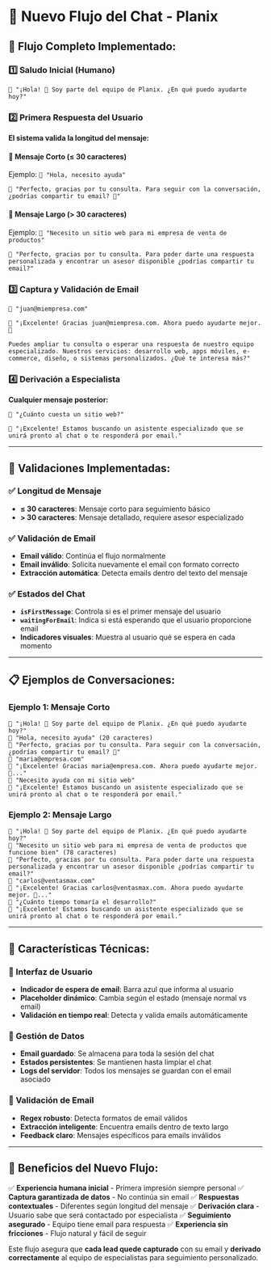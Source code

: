 # 🤖 Nuevo Flujo del Chat - Planix

## **🔄 Flujo Completo Implementado:**

### **1️⃣ Saludo Inicial (Humano)**
```
🤖 "¡Hola! 👋 Soy parte del equipo de Planix. ¿En qué puedo ayudarte hoy?"
```

### **2️⃣ Primera Respuesta del Usuario**
**El sistema valida la longitud del mensaje:**

#### **📏 Mensaje Corto (≤ 30 caracteres)**
Ejemplo: `👤 "Hola, necesito ayuda"`
```
🤖 "Perfecto, gracias por tu consulta. Para seguir con la conversación, ¿podrías compartir tu email? 📧"
```

#### **📏 Mensaje Largo (> 30 caracteres)**
Ejemplo: `👤 "Necesito un sitio web para mi empresa de venta de productos"`
```
🤖 "Perfecto, gracias por tu consulta. Para poder darte una respuesta personalizada y encontrar un asesor disponible ¿podrías compartir tu email?"
```

### **3️⃣ Captura y Validación de Email**
```
👤 "juan@miempresa.com"

🤖 "¡Excelente! Gracias juan@miempresa.com. Ahora puedo ayudarte mejor. 🚀

Puedes ampliar tu consulta o esperar una respuesta de nuestro equipo especializado. Nuestros servicios: desarrollo web, apps móviles, e-commerce, diseño, o sistemas personalizados. ¿Qué te interesa más?"
```

### **4️⃣ Derivación a Especialista**
**Cualquier mensaje posterior:**
```
👤 "¿Cuánto cuesta un sitio web?"

🤖 "¡Excelente! Estamos buscando un asistente especializado que se unirá pronto al chat o te responderá por email."
```

---

## **🎯 Validaciones Implementadas:**

### **✅ Longitud de Mensaje**
- **≤ 30 caracteres**: Mensaje corto para seguimiento básico
- **> 30 caracteres**: Mensaje detallado, requiere asesor especializado

### **✅ Validación de Email**
- **Email válido**: Continúa el flujo normalmente
- **Email inválido**: Solicita nuevamente el email con formato correcto
- **Extracción automática**: Detecta emails dentro del texto del mensaje

### **✅ Estados del Chat**
- **`isFirstMessage`**: Controla si es el primer mensaje del usuario
- **`waitingForEmail`**: Indica si está esperando que el usuario proporcione email
- **Indicadores visuales**: Muestra al usuario qué se espera en cada momento

---

## **📋 Ejemplos de Conversaciones:**

### **Ejemplo 1: Mensaje Corto**
```
🤖 "¡Hola! 👋 Soy parte del equipo de Planix. ¿En qué puedo ayudarte hoy?"
👤 "Hola, necesito ayuda" (20 caracteres)
🤖 "Perfecto, gracias por tu consulta. Para seguir con la conversación, ¿podrías compartir tu email? 📧"
👤 "maria@empresa.com"
🤖 "¡Excelente! Gracias maria@empresa.com. Ahora puedo ayudarte mejor. 🚀..."
👤 "Necesito ayuda con mi sitio web"
🤖 "¡Excelente! Estamos buscando un asistente especializado que se unirá pronto al chat o te responderá por email."
```

### **Ejemplo 2: Mensaje Largo**
```
🤖 "¡Hola! 👋 Soy parte del equipo de Planix. ¿En qué puedo ayudarte hoy?"
👤 "Necesito un sitio web para mi empresa de venta de productos que funcione bien" (78 caracteres)
🤖 "Perfecto, gracias por tu consulta. Para poder darte una respuesta personalizada y encontrar un asesor disponible ¿podrías compartir tu email?"
👤 "carlos@ventasmax.com"
🤖 "¡Excelente! Gracias carlos@ventasmax.com. Ahora puedo ayudarte mejor. 🚀..."
👤 "¿Cuánto tiempo tomaría el desarrollo?"
🤖 "¡Excelente! Estamos buscando un asistente especializado que se unirá pronto al chat o te responderá por email."
```

---

## **🔧 Características Técnicas:**

### **🎨 Interfaz de Usuario**
- **Indicador de espera de email**: Barra azul que informa al usuario
- **Placeholder dinámico**: Cambia según el estado (mensaje normal vs email)
- **Validación en tiempo real**: Detecta y valida emails automáticamente

### **💾 Gestión de Datos**
- **Email guardado**: Se almacena para toda la sesión del chat
- **Estados persistentes**: Se mantienen hasta limpiar el chat
- **Logs del servidor**: Todos los mensajes se guardan con el email asociado

### **📧 Validación de Email**
- **Regex robusto**: Detecta formatos de email válidos
- **Extracción inteligente**: Encuentra emails dentro de texto largo
- **Feedback claro**: Mensajes específicos para emails inválidos

---

## **🚀 Beneficios del Nuevo Flujo:**

✅ **Experiencia humana inicial** - Primera impresión siempre personal
✅ **Captura garantizada de datos** - No continúa sin email
✅ **Respuestas contextuales** - Diferentes según longitud del mensaje
✅ **Derivación clara** - Usuario sabe que será contactado por especialista
✅ **Seguimiento asegurado** - Equipo tiene email para respuesta
✅ **Experiencia sin fricciones** - Flujo natural y fácil de seguir

Este flujo asegura que **cada lead quede capturado** con su email y **derivado correctamente** al equipo de especialistas para seguimiento personalizado.